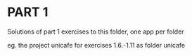 # PART 1
Solutions of part 1 exercises to this folder, one app per folder

eg. the project unicafe for exercises 1.6.-1.11 as folder unicafe